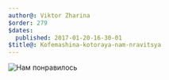 ```yaml
---
author@: Viktor Zharina
$order: 279
$dates:
  published: 2017-01-20-16-30-01
$title@: Kofemashina-kotoraya-nam-nravitsya
---
```

![Нам понравилось](http://gkth.moscow/upload/iblock/2b5/jura-ena-micro-1-aroma.jpg)